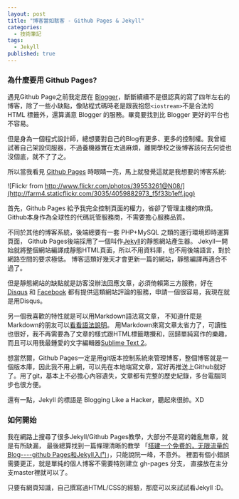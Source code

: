 ```yaml
---
layout: post
title: "博客當如駭客 - Github Pages & Jekyll"
categories: 
  - 技術筆記
tags: 
  - Jekyll
published: true
---
```


### 為什麼要用 Github Pages? ###

遇見Github Page之前我定居在 [Blogger]()，斷斷續續不是很認真的寫了四年左右的博客，除了一些小缺點，像貼程式碼時老是跟我抱怨`<iostream>`不是合法的 HTML 標籤外，還算滿意 Blogger 的服務。畢竟要找到比 Blogger 更好的平台也不容易。

但是身為一個程式設計師，總想要對自己的Blog有更多、更多的控制權。我曾經試著自己架設伺服器，不過養機器實在太過麻煩，離開學校之後博客該何去何從也沒個底，就不了了之。

所以當我看見 [Github Pages](http://pages.github.com/) 時眼睛一亮，馬上就發覺這就是我想要的博客系統:

![Flickr from http://www.flickr.com/photos/39553261@N08/](http://farm4.staticflickr.com/3035/4059882973_f5f33b1eff.jpg)

首先，Github Pages 給予我完全控制頁面的權力，省卻了管理主機的麻煩。
Github本身作為全球性的代碼託管服務商，不需要擔心服務品質。

不同於其他的博客系統，後端總要有一套 PHP+MySQL 之類的運行環境即時運算頁面，
Github Pages後端採用了一個叫作[Jekyll](https://github.com/mojombo/jekyll)的靜態網站產生器。
Jekyll一開始就將整個網站編譯成靜態HTML頁面，所以不用資料庫，也不用後端語言，對於網路空間的要求極低。
博客這類好幾天才會更新一篇的網站，靜態編譯再適合不過了。

但是靜態網站的缺點就是訪客沒辦法回應文章，必須倚賴第三方服務，好在[Disqus](http://disqus.com) 和 [Facebook](http://developers.facebook.com/docs/reference/plugins/comments/)
都有提供這類網站評論的服務，申請一個很容易，我現在就是用Disqus。

另一個我喜歡的特性就是可以用Markdown語法寫文章，
不知道什麼是Markdown的朋友可以[看看語法說明](http://markdown.tw)。
用Markdown來寫文章太省力了，可讀性也很好，我不再需要為了文章的樣式跟HTML標籤瞎攪和，回歸單純寫作的樂趣，而且可以用我最鍾愛的文字編輯器[Sublime Text 2](http://www.sublimetext.com/)。

想當然爾，Github Pages一定是用git版本控制系統來管理博客，整個博客就是一個版本庫，因此我不用上網，可以先在本地端寫文章，寫好再推送上Github就好了。用了git，基本上不必擔心內容遺失，文章都有完整的歷史紀錄，多台電腦同步也很方便。

還有一點，Jekyll 的標語是 Blogging Like a Hacker，聽起來很帥。XD

### 如何開始 ###

我在網路上搜尋了很多Jekyll/Github Pages教學，大部分不是寫的雜亂無章，就是有所缺漏， 最後總算找到一篇條理清晰的教學
「[搭建一个免费的，无限流量的Blog----github Pages和Jekyll入门](http://www.ruanyifeng.com/blog/2012/08/blogging_with_jekyll.html)」，只能說阮一峰，不意外。
裡面有個小錯誤需要更正，就是單純的個人博客不需要特別建立 gh-pages 分支， 直接放在主分支master裡就可以了。

只要有網頁知識，自己撰寫過HTML/CSS的經驗，那麼可以來試試看Jekyll :D。

[0]: http://chchwy.blogspot.tw/ "Blogger 調和的靈感"